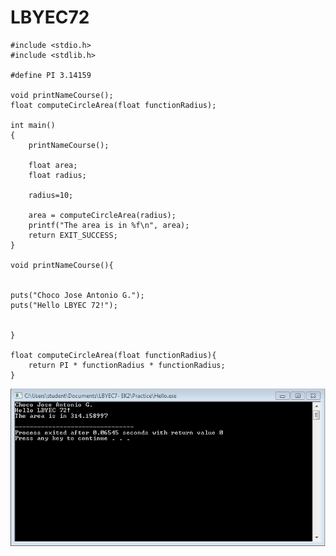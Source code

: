 # LBYEC72

```
#include <stdio.h>
#include <stdlib.h>

#define PI 3.14159

void printNameCourse();
float computeCircleArea(float functionRadius);

int main()
{
	printNameCourse();
	
	float area;
	float radius;
	
	radius=10;
	
	area = computeCircleArea(radius);
	printf("The area is in %f\n", area);
	return EXIT_SUCCESS;
}

void printNameCourse(){


puts("Choco Jose Antonio G.");
puts("Hello LBYEC 72!");


}

float computeCircleArea(float functionRadius){
	return PI * functionRadius * functionRadius;
}
```

![screenshot](https://github.com/LordSquiggles/LBYEC72/blob/master/Screenshot.PNG)
